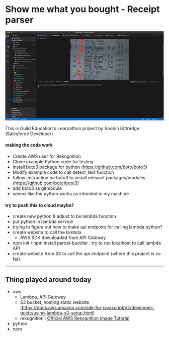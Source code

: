 # Show me what you bought - Receipt parser

![demogif](demogif.gif)

This is Guild Education's Learnathon project by Soobin Kittredge (Salesforce Developer)

#### making the code work

- Create AWS user for Rekognition
- Clone example Python code for testing
- install boto3 package for python (https://github.com/boto/boto3)
- Modify example code to call detect_text function
- follow instruction on boto3 to install relevant packages/modules (https://github.com/boto/boto3)
- add boto3 as gitmodule
- seems like the python works as intended in my machine

#### try to push this to cloud maybe?

- create new python & adjust to be lambda function
- put python in lambda service
- trying to figure out how to make api endpoint for calling lambda python?
- create website to call the lambda
  - AWS SDK downloaded from API Gateway
- npm init / npm install parcel-bundler : try to run localhost to call lambda API
- create website from S3 to call the api endpoint (where this project is so far)

---

## Thing played around today

- aws
  - Lambda, API Gateway
  - S3 bucket, hosting static website (https://docs.aws.amazon.com/sdk-for-javascript/v2/developer-guide/using-lambda-s3-setup.html)
  - rekognition : [Official AWS Rekognition Image Tutorial](https://docs.aws.amazon.com/rekognition/latest/dg/images-bytes.html)
- python
- npm

